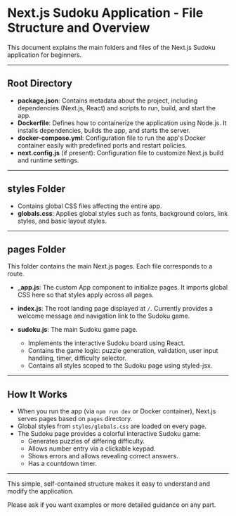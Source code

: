 # Next.js Sudoku Application - File Structure and Overview

This document explains the main folders and files of the Next.js Sudoku application for beginners.

---

## Root Directory

- **package.json**: Contains metadata about the project, including dependencies (Next.js, React) and scripts to run, build, and start the app.
- **Dockerfile**: Defines how to containerize the application using Node.js. It installs dependencies, builds the app, and starts the server.
- **docker-compose.yml**: Configuration file to run the app's Docker container easily with predefined ports and restart policies.
- **next.config.js** (if present): Configuration file to customize Next.js build and runtime settings.

---

## styles Folder

- Contains global CSS files affecting the entire app.
- **globals.css**: Applies global styles such as fonts, background colors, link styles, and basic layout styles.

---

## pages Folder

This folder contains the main Next.js pages. Each file corresponds to a route.

- **_app.js**: The custom App component to initialize pages. It imports global CSS here so that styles apply across all pages.

- **index.js**: The root landing page displayed at `/`. Currently provides a welcome message and navigation link to the Sudoku game.

- **sudoku.js**: The main Sudoku game page.
  - Implements the interactive Sudoku board using React.
  - Contains the game logic: puzzle generation, validation, user input handling, timer, difficulty selector.
  - Contains all styles scoped to the Sudoku page using styled-jsx.

---

## How It Works

- When you run the app (via `npm run dev` or Docker container), Next.js serves pages based on `pages` directory.
- Global styles from `styles/globals.css` are loaded on every page.
- The Sudoku page provides a colorful interactive Sudoku game:
  - Generates puzzles of differing difficulty.
  - Allows number entry via a clickable keypad.
  - Shows errors and allows revealing correct answers.
  - Has a countdown timer.

---

This simple, self-contained structure makes it easy to understand and modify the application.

Please ask if you want examples or more detailed guidance on any part.

